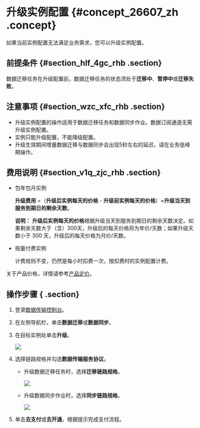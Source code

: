 # 升级实例配置 {#concept_26607_zh .concept}

如果当前实例配置无法满足业务需求，您可以升级实例配置。

## 前提条件 {#section_hlf_4gc_rhb .section}

数据迁移任务在升级配置前，数据迁移任务的状态须处于**迁移中**、**暂停中**或**迁移失败**。

## 注意事项 {#section_wzc_xfc_rhb .section}

-   升级实例配置的操作适用于数据迁移任务和数据同步作业。数据订阅通道无需升级实例配置。
-   实例只能升级配置，不能降级配置。
-   升级生效期间增量数据迁移与数据同步会出现5秒左右的延迟，请在业务低峰期操作。

## 费用说明 {#section_v1q_zjc_rhb .section}

-   包年包月实例

    **升级费用** =（**升级后实例每天的价格** - **升级前实例每天的价格**）×**升级当天到服务到期日的剩余天数**。

    **说明：** **升级后实例每天的价格**根据升级当天到服务到期日的剩余天数决定。如果剩余天数大于（含）300天，升级后的每天价格将为年价/天数；如果升级天数小于 300 天，升级后的每天价格为月价/天数。

-   按量付费实例

    计费规则不变，仍然是每小时扣费一次，按扣费时的实例配置计费。


关于产品价格，详情请参考[产品定价](../cn.zh-CN/产品定价/产品定价.md#)。

## 操作步骤 { .section}

1.  登录[数据传输控制台](https://dts.console.aliyun.com/)。
2.  在左侧导航栏，单击**数据迁移**或**数据同步**。
3.  在目标实例处单击**升级**。

    ![](http://static-aliyun-doc.oss-cn-hangzhou.aliyuncs.com/assets/img/17078/155746732646665_zh-CN.png)

4.  选择链路规格并勾选**数据传输服务协议**。
    -   升级数据迁移任务时，选择**迁移链路规格**。

        ![](http://static-aliyun-doc.oss-cn-hangzhou.aliyuncs.com/assets/img/17078/155746732646663_zh-CN.png)

    -   升级数据同步作业时，选择**同步链路规格**。

        ![](http://static-aliyun-doc.oss-cn-hangzhou.aliyuncs.com/assets/img/17078/155746732646664_zh-CN.png)

5.  单击**去支付**或**去开通**，根据提示完成支付流程。

